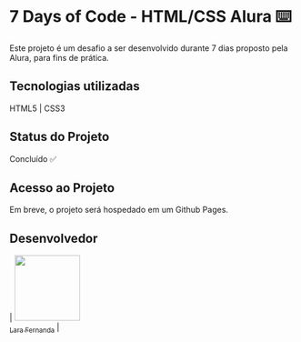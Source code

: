 # 7 Days of Code - HTML/CSS Alura ⌨️

Este projeto é um desafio a ser desenvolvido durante 7 dias proposto pela Alura, para fins de prática.

## Tecnologias utilizadas

HTML5 | CSS3

## Status do Projeto

Concluído ✅

## Acesso ao Projeto

Em breve, o projeto será hospedado em um Github Pages.

## Desenvolvedor
| [<img loading="lazy" src="https://avatars.githubusercontent.com/u/88752895?s=400&u=79424fcf956f8d42af53b3711b5a9f7144c682ed&v=4" width=115><br><sub>Lara Fernanda</sub>](https://github.com/larafvitoriano) |
